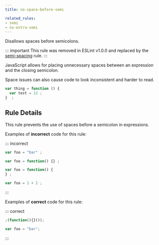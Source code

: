 ```yaml
---
title: no-space-before-semi

related_rules:
- semi
- no-extra-semi
---
```


Disallows spaces before semicolons.

::: important
This rule was removed in ESLint v1.0.0 and replaced by the [semi-spacing](semi-spacing) rule.
:::

JavaScript allows for placing unnecessary spaces between an expression and the closing semicolon.

Space issues can also cause code to look inconsistent and harder to read.

```js
var thing = function () {
  var test = 12 ;
}  ;
```

## Rule Details

This rule prevents the use of spaces before a semicolon in expressions.

Examples of **incorrect** code for this rule:

::: incorrect

```js
var foo = "bar" ;

var foo = function() {} ;

var foo = function() {
} ;

var foo = 1 + 2 ;
```

:::

Examples of **correct** code for this rule:

::: correct

```js
;(function(){}());

var foo = "bar";
```

:::
